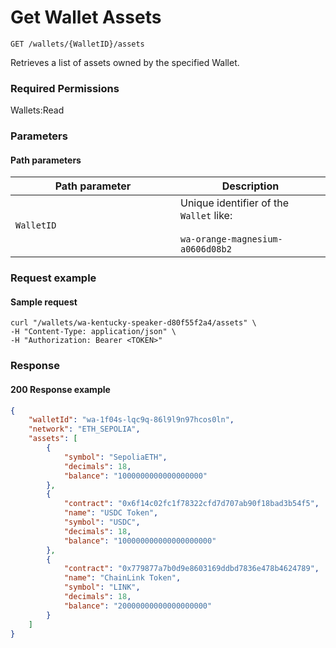 # Get Wallet Assets

`GET /wallets/{WalletID}/assets`

Retrieves a list of assets owned by the specified Wallet.&#x20;

### Required Permissions <a href="#scopes" id="scopes"></a>

Wallets:Read

### Parameters <a href="#request-example.1" id="request-example.1"></a>

#### Path parameters <a href="#path-parameters" id="path-parameters"></a>

<table><thead><tr><th width="248">Path parameter</th><th>Description</th></tr></thead><tbody><tr><td><code>WalletID</code></td><td>Unique identifier of the <code>Wallet</code> like:<br><br><code>wa-orange-magnesium-a0606d08b2</code></td></tr></tbody></table>

### Request example <a href="#request-example.1" id="request-example.1"></a>

#### Sample request <a href="#sample-request" id="sample-request"></a>

```shell
curl "/wallets/wa-kentucky-speaker-d80f55f2a4/assets" \
-H "Content-Type: application/json" \
-H "Authorization: Bearer <TOKEN>"
```

### Response <a href="#response" id="response"></a>

#### 200 Response example <a href="#response-example" id="response-example"></a>

```json
{
    "walletId": "wa-1f04s-lqc9q-86l9l9n97hcos0ln",
    "network": "ETH_SEPOLIA",
    "assets": [
        {
            "symbol": "SepoliaETH",
            "decimals": 18,
            "balance": "1000000000000000000"
        },
        {
            "contract": "0x6f14c02fc1f78322cfd7d707ab90f18bad3b54f5",
            "name": "USDC Token",
            "symbol": "USDC",
            "decimals": 18,
            "balance": "100000000000000000000"
        },
        {
            "contract": "0x779877a7b0d9e8603169ddbd7836e478b4624789",
            "name": "ChainLink Token",
            "symbol": "LINK",
            "decimals": 18,
            "balance": "20000000000000000000"
        }
    ]
}

```

